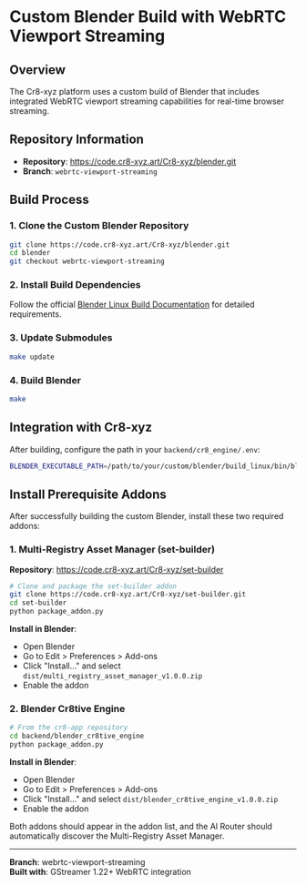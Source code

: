 # Custom Blender Build with WebRTC Viewport Streaming

## Overview

The Cr8-xyz platform uses a custom build of Blender that includes integrated WebRTC viewport streaming capabilities for real-time browser streaming.

## Repository Information

- **Repository**: https://code.cr8-xyz.art/Cr8-xyz/blender.git
- **Branch**: `webrtc-viewport-streaming`

## Build Process

### 1. Clone the Custom Blender Repository

```bash
git clone https://code.cr8-xyz.art/Cr8-xyz/blender.git
cd blender
git checkout webrtc-viewport-streaming
```

### 2. Install Build Dependencies

Follow the official [Blender Linux Build Documentation](https://developer.blender.org/docs/handbook/building_blender/linux/) for detailed requirements.

### 3. Update Submodules

```bash
make update
```

### 4. Build Blender

```bash
make
```

## Integration with Cr8-xyz

After building, configure the path in your `backend/cr8_engine/.env`:

```bash
BLENDER_EXECUTABLE_PATH=/path/to/your/custom/blender/build_linux/bin/blender
```

## Install Prerequisite Addons

After successfully building the custom Blender, install these two required addons:

### 1. Multi-Registry Asset Manager (set-builder)

**Repository**: https://code.cr8-xyz.art/Cr8-xyz/set-builder

```bash
# Clone and package the set-builder addon
git clone https://code.cr8-xyz.art/Cr8-xyz/set-builder.git
cd set-builder
python package_addon.py
```

**Install in Blender**:

- Open Blender
- Go to Edit > Preferences > Add-ons
- Click "Install..." and select `dist/multi_registry_asset_manager_v1.0.0.zip`
- Enable the addon

### 2. Blender Cr8tive Engine

```bash
# From the cr8-app repository
cd backend/blender_cr8tive_engine
python package_addon.py
```

**Install in Blender**:

- Open Blender
- Go to Edit > Preferences > Add-ons
- Click "Install..." and select `dist/blender_cr8tive_engine_v1.0.0.zip`
- Enable the addon

Both addons should appear in the addon list, and the AI Router should automatically discover the Multi-Registry Asset Manager.

---

**Branch**: webrtc-viewport-streaming  
**Built with**: GStreamer 1.22+ WebRTC integration
